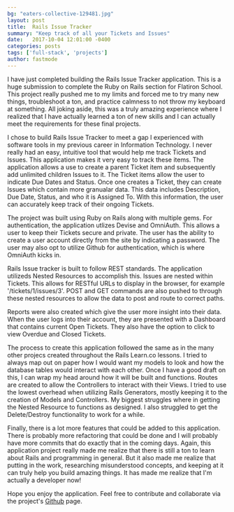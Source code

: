 ```yaml
---
bg: "eaters-collective-129481.jpg"
layout: post
title:  Rails Issue Tracker
summary: "Keep track of all your Tickets and Issues"
date:   2017-10-04 12:01:00 -0400
categories: posts
tags: ['full-stack', 'projects']
author: fastmode
---
```


I have just completed building the Rails Issue Tracker application.  This is a huge submission to complete the Ruby on Rails section for Flatiron School.  This project really pushed me to my limits and forced me to try many new things, troubleshoot a ton, and practice calmness to not throw my keyboard at something.  All joking aside, this was a truly amazing experience where I realized that I have actually learned a ton of new skills and I can actually meet the requirements for these final projects.

I chose to build Rails Issue Tracker to meet a gap I experienced with software tools in my previous career in Information Technology.  I never really had an easy, intuitive tool that would help me track Tickets and Issues.  This application makes it very easy to track these items.  The application allows a use to create a parent Ticket item and subsequently add unlimited children Issues to it.  The Ticket items allow the user to indicate Due Dates and Status.  Once one creates a Ticket, they can create Issues which contain more granualar data.  This data includes Description, Due Date, Status, and who it is Assigned To.  With this information, the user can accurately keep track of their ongoing Tickets.

The project was built using Ruby on Rails along with multiple gems.  For authentication, the application utlizes Devise and OmniAuth.  This allows a user to keep their Tickets secure and private.  The user has the ability to create a user account directly from the site by indicating a password.  The user may also opt to utilize Github for authentication, which is where OmniAuth kicks in.  

Rails Issue tracker is built to follow REST standards.  The application utilizeds Nested Resources to accomplish this.  Issues are nested within Tickets.  This allows for RESTful URLs to display in the browser, for example '/tickets/1/issues/3'.  POST and GET commands are also pushed to through these nested resources to allow the data to post and route to correct paths.  

Reports were also created which give the user more insight into their data.  When the user logs into their account, they are presented with a Dashboard that contains current Open Tickets.  They also have the option to click to view Overdue and Closed Tickets.  

The process to create this application followed the same as in the many other projecs created throughout the Rails Learn.co lessons.  I tried to always map out on paper how I would want my models to look and how the database tables would interact with each other.  Once I have a good draft on this, I can wrap my head around how it will be built and functions.  Routes are created to allow the Controllers to interact with their Views. I tried to use the lowest overhead when utilizing Rails Generators, mostly keeping it to the creation of Models and Controllers.   My biggest struggles where in getting the Nested Resource to functions as designed.  I also struggled to get the Delete/Destroy functionality to work for a while.  

Finally, there is a lot more features that could be added to this application.  There is probably more refactoring that could be done and I will probably have more commits that do exactly that in the coming days.  Again, this application project really made me realize that there is still a ton to learn about Rails and programming in general.  But it also made me realize that putting in the work, researching misunderstood concepts, and keeping at it can truly help you build amazing things.  It has made me realize that I'm actually a developer now!

Hope you enjoy the application.  Feel free to contribute and collaborate via the project's [Github](https://github.com/fastmode/rails-issue-tracker) page.  